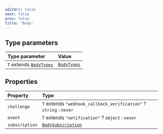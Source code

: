 ```yaml
---
editUrl: false
next: false
prev: false
title: "Body"
---
```


## Type parameters

| Type parameter | Value |
| :------ | :------ |
| `T` extends [`BodyTypes`](../type-aliases/BodyTypes.md) | [`BodyTypes`](../type-aliases/BodyTypes.md) |

## Properties

| Property | Type |
| :------ | :------ |
| `challenge` | `T` extends `"webhook_callback_verification"` ? `string` : `never` |
| `event` | `T` extends `"notification"` ? `object` : `never` |
| `subscription` | [`BodySubscription`](BodySubscription.md) |
